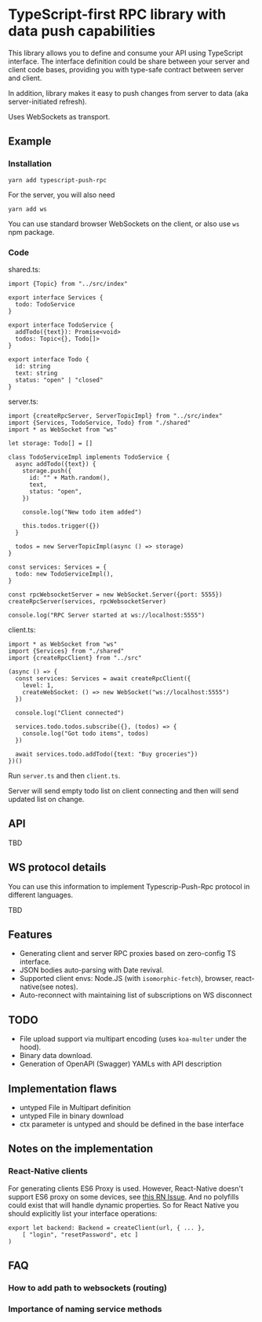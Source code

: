 # TypeScript-first RPC library with data push capabilities

This library allows you to define and consume your API using TypeScript interface.
The interface definition could be share between your server and client code bases, providing you with type-safe 
contract between server and client.

In addition, library makes it easy to push changes from server to data (aka server-initiated refresh).

Uses WebSockets as transport. 

## Example

### Installation

```
yarn add typescript-push-rpc
```

For the server, you will also need
```
yarn add ws
```

You can use standard browser WebSockets on the client, or also use `ws` npm package.

### Code

shared.ts:
```
import {Topic} from "../src/index"

export interface Services {
  todo: TodoService
}

export interface TodoService {
  addTodo({text}): Promise<void>
  todos: Topic<{}, Todo[]>
}

export interface Todo {
  id: string
  text: string
  status: "open" | "closed"
}
```

server.ts:
```
import {createRpcServer, ServerTopicImpl} from "../src/index"
import {Services, TodoService, Todo} from "./shared"
import * as WebSocket from "ws"

let storage: Todo[] = []

class TodoServiceImpl implements TodoService {
  async addTodo({text}) {
    storage.push({
      id: "" + Math.random(),
      text,
      status: "open",
    })

    console.log("New todo item added")

    this.todos.trigger({})
  }

  todos = new ServerTopicImpl(async () => storage)
}

const services: Services = {
  todo: new TodoServiceImpl(),
}

const rpcWebsocketServer = new WebSocket.Server({port: 5555})
createRpcServer(services, rpcWebsocketServer)

console.log("RPC Server started at ws://localhost:5555")
```

client.ts:

```
import * as WebSocket from "ws"
import {Services} from "./shared"
import {createRpcClient} from "../src"

(async () => {
  const services: Services = await createRpcClient({
    level: 1,
    createWebSocket: () => new WebSocket("ws://localhost:5555")
  })

  console.log("Client connected")

  services.todo.todos.subscribe({}, (todos) => {
    console.log("Got todo items", todos)
  })

  await services.todo.addTodo({text: "Buy groceries"})
})()
```

Run `server.ts` and then `client.ts`. 

Server will send empty todo list on client connecting and then will send updated list on change.

## API

TBD

## WS protocol details

You can use this information to implement Typescrip-Push-Rpc protocol in different languages.

TBD
 
## Features
- Generating client and server RPC proxies based on zero-config TS interface.
- JSON bodies auto-parsing with Date revival. 
- Supported client envs: Node.JS (with `isomorphic-fetch`), browser, react-native(see notes).
- Auto-reconnect with maintaining list of subscriptions on WS disconnect

## TODO
- File upload support via multipart encoding (uses `koa-multer` under the hood).
- Binary data download.
- Generation of OpenAPI (Swagger) YAMLs with API description
 
## Implementation flaws
- untyped File in Multipart definition
- untyped File in binary download
- ctx parameter is untyped and should be defined in the base interface


## Notes on the implementation

### React-Native clients

For generating clients ES6 Proxy is used. However, React-Native doesn't support ES6 proxy 
on some devices, see [this RN Issue](https://github.com/facebook/react-native/issues/11232#issuecomment-264100958]).
And no polyfills could exist that will handle dynamic properties. So for React Native you 
should explicitly list your interface operations:
```
export let backend: Backend = createClient(url, { ... }, 
    [ "login", "resetPassword", etc ]
)
``` 


## FAQ

### How to add path to websockets (routing)

### Importance of naming service methods